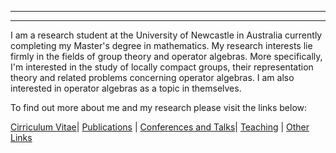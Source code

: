 * * *

* * *

I am a research student at the University of Newcastle in Australia currently completing my Master's degree in mathematics. My research interests lie firmly in the fields of group theory and operator algebras. More specifically, I'm interested in the study of locally compact groups, their representation theory and related problems concerning operator algebras. I am also interested in operator algebras as a topic in themselves.

To find out more about me and my research please visit the links below:


[Cirriculum Vitae](./CV.pdf)| [Publications](./publication.html) | [Conferences and Talks](./conf_talks.html)| [Teaching](./teaching.html) | [Other Links](./other.html)
